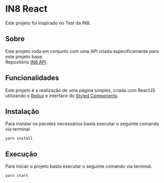 # IN8 React

Este projeto foi inspirado no Test da IN8.

## Sobre

Este projeto roda em conjunto com uma API criada especificamente para este projeto base.<br>
Repositório [IN8 API](https://github.com/ZeRodolfo/in8-fullstack-test/tree/master/application/in8-api).

## Funcionalidades

Este projeto é a realização de uma página simples, criada com ReactJS utilizando o [Redux](https://redux.js.org/) e interface do [Styled Components](https://styled-components.com/).

## Instalação

Para instalar os pacotes necessários basta executar o seguinte comando via terminal.<br>

`yarn install`

## Execução

Para iniciar o projeto basta executar o seguinte comando via terminal.<br>

`yarn start`
